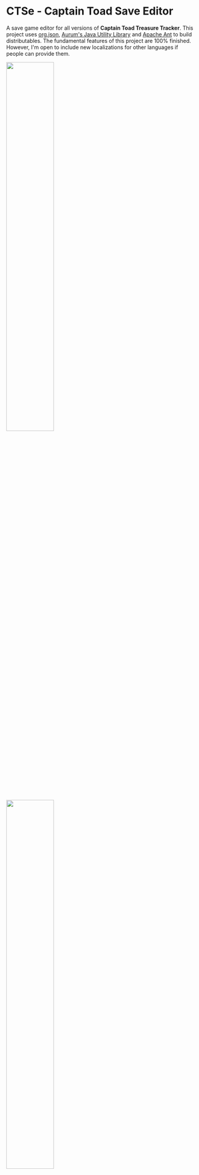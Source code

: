 # CTSe - Captain Toad Save Editor
A save game editor for all versions of **Captain Toad Treasure Tracker**. This project uses [org.json](https://mvnrepository.com/artifact/org.json/json), [Aurum's Java Utility Library](https://github.com/SunakazeKun/AJUL) and [Apache Ant](https://ant.apache.org/) to build distributables. The fundamental features of this project are 100% finished. However, I'm open to include new localizations for other languages if people can provide them.

<img src="https://aurumsmods.com/res/img/programs/CTSe00.png" width=50%> <img src="https://aurumsmods.com/res/img/programs/CTSe01.png" width=50%>

## Features
- Supports all major game versions:
  - *Wii U v1.0.0*
  - *Wii U v1.1.0* (amiibo Support)
  - *3DS v1.0.0*
  - *Switch v1.0.0*
  - *Switch v1.1.0* (Co-op Mode)
  - *Switch v1.2.0* (Special Episode DLC)
  - *Switch v1.3.0* (VR Mode)
- All outdated save files can be converted to the latest version (*Switch v1.3.0*). This allows you to replay your old save files from Wii U or 3DS on the Switch!
- All level and episode data and scores can be edited. This includes collectibles, coin highscore and more.
- The number of lives and other major game data can be edited.
- Nice preview images and a structured tree view for every ingame level.
- The editor supports multiple languages. As of now, English and German are supported.

## Omissions
- Support for the *Switch eShop Demo* won't be added in any way since it is not a complete game. Converting its level progress is not useful as it would cause major gaps in the game progression.
- Flexible conversion between *all* game versions is incredibly tedious to implement even for such a small game. *Switch v1.3.0* is the latest version and the one that people are most likely to play on.
